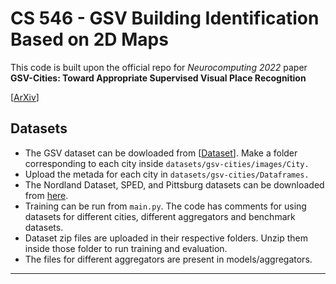 # CS 546 - GSV Building Identification Based on 2D Maps

This code is built upon the official repo for *Neurocomputing 2022* paper **GSV-Cities: Toward Appropriate Supervised Visual Place Recognition**

[[ArXiv](https://arxiv.org/abs/2210.10239)]

## Datasets
* The GSV dataset can be dowloaded from [[Dataset](https://www.kaggle.com/datasets/amaralibey/gsv-cities)]. Make a folder corresponding to each city inside `datasets/gsv-cities/images/City.`
* Upload the metada for each city in `datasets/gsv-cities/Dataframes.`
* The Nordland Dataset, SPED, and Pittsburg datasets can be downloaded from [here](https://surfdrive.surf.nl/files/index.php/s/sbZRXzYe3l0v67W). 
* Training can be run from `main.py`. The code has comments for using datasets for different cities, different aggregators and benchmark datasets.
* Dataset zip files are uploaded in their respective folders. Unzip them inside those folder to run training and evaluation.
* The files for different aggregators are present in models/aggregators. 
---
